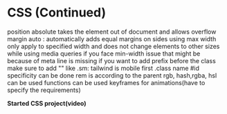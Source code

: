 # CSS (Continued)
position absolute takes the element out of document and allows overflow
margin auto : automatically adds equal margins on sides
using max width only apply to specified width and does not change elements to other sizes
while using media queries if you face min-width issue that might be because of meta line is missing
if you want to add prefix before the class make sure to add "\" like .sm\:
tailwind is mobile first
.class name #id
specificity can be done
rem is according to the parent 
rgb, hash,rgba, hsl can be used
functions can be used
keyframes for animations(have to specify the requirements)

**Started CSS project(video)**
